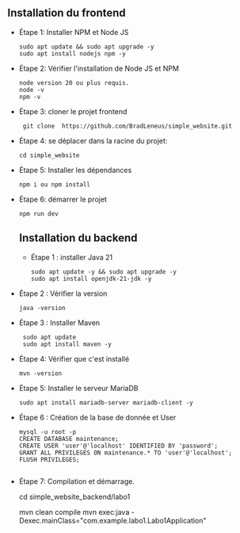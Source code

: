 



## Installation du frontend 
 - Étape 1: Installer NPM et Node JS
   ```
   sudo apt update && sudo apt upgrade -y
   sudo apt install nodejs npm -y
   ```
 - Étape 2: Vérifier l'installation de Node JS et NPM
     ```
     node version 20 ou plus requis.
     node -v
     npm -v
     ```
 - Étape 3: cloner le projet frontend
   ```
    git clone  https://github.com/BradLeneus/simple_website.git
   ```
 - Étape 4: se déplacer dans la racine du projet:
   ```
   cd simple_website
   ```
- Étape 5: Installer les dépendances
   ```
   npm i ou npm install
   ```
- Étape 6: démarrer le projet
  ```
  npm run dev 
  ```

  ## Installation du backend
   - Étape 1 : installer Java 21
     ```
     sudo apt update -y && sudo apt upgrade -y
     sudo apt install openjdk-21-jdk -y
     ```
 - Étape 2 : Vérifier la version
    ```
    java -version
    ```

 - Étape 3 : Installer Maven 
   ```
    sudo apt update
    sudo apt install maven -y
   ```

- Étape 4: Vérifier que c'est installé
    ```
   mvn -version
    ```
- Étape 5: Installer le serveur MariaDB
  ```
  sudo apt install mariadb-server mariadb-client -y
  
  ```
  
- Étape 6 : Création de la base de donnée et User
  ```
  mysql -u root -p
  CREATE DATABASE maintenance;
  CREATE USER 'user'@'localhost' IDENTIFIED BY 'password';
  GRANT ALL PRIVILEGES ON maintenance.* TO 'user'@'localhost';
  FLUSH PRIVILEGES;


  ```
- Étape 7: Compilation et démarrage.
  
  cd simple_website_backend/labo1
  
  mvn clean compile
  mvn exec:java -Dexec.mainClass="com.example.labo1.Labo1Application"

 

  
   
